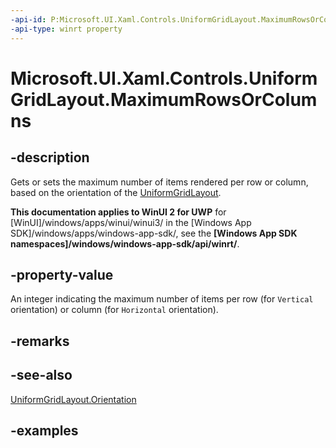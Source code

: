 ```yaml
---
-api-id: P:Microsoft.UI.Xaml.Controls.UniformGridLayout.MaximumRowsOrColumns
-api-type: winrt property
---
```


# Microsoft.UI.Xaml.Controls.UniformGridLayout.MaximumRowsOrColumns

<!--
public int MaximumRowsOrColumns { get; set; }
-->

## -description

Gets or sets the maximum number of items rendered per row or column, based on the orientation of the [UniformGridLayout](uniformgridlayout.md).

**This documentation applies to WinUI 2 for UWP** for [WinUI]/windows/apps/winui/winui3/ in the [Windows App SDK]/windows/apps/windows-app-sdk/, see the **[Windows App SDK namespaces]/windows/windows-app-sdk/api/winrt/**.

## -property-value

An integer indicating the maximum number of items per row (for `Vertical` orientation) or column (for `Horizontal` orientation).

## -remarks

## -see-also

[UniformGridLayout.Orientation](uniformgridlayout_orientation.md)

## -examples

